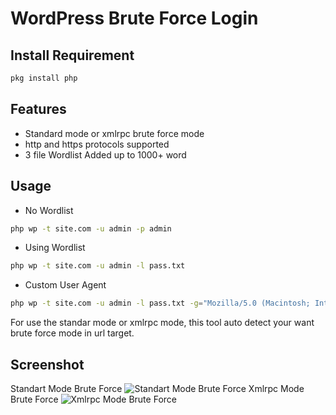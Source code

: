 # WordPress Brute Force Login

Install Requirement
-------------------
``` bash
pkg install php
```

Features
--------
* Standard mode or xmlrpc brute force mode
* http and https protocols supported
* 3 file Wordlist Added up to 1000+ word

Usage
-----
* No Wordlist
``` bash
php wp -t site.com -u admin -p admin
```
* Using Wordlist
``` bash
php wp -t site.com -u admin -l pass.txt
```
* Custom User Agent
``` bash
php wp -t site.com -u admin -l pass.txt -g="Mozilla/5.0 (Macintosh; Intel Mac OS X 10_15_3) AppleWebKit/605.1.15 (KHTML, like Gecko) Version/13.0.5 Safari/605.1.15"
```
For use the standar mode or xmlrpc mode, this tool auto detect your want brute force mode in url target.

Screenshot
----------
Standart Mode Brute Force
![Standart Mode Brute Force](https://images2.imgbox.com/cd/65/1FDcQayq_o.png)
Xmlrpc Mode Brute Force
![Xmlrpc Mode Brute Force](https://images2.imgbox.com/84/99/VrmsmUXT_o.png)